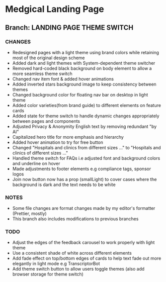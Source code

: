 # Medgical Landing Page

## Branch: LANDING PAGE THEME SWITCH

### CHANGES

- Redesigned pages with a light theme using brand colors while retaining most of the original design scheme
- Added dark and light themes with System-dependent theme switcher
- Removed hard-coded black background on body element to allow a more seamless theme switch
- Changed nav item font & added hover animations
- Added inverted stars background image to keep consistency between themes
- Changed background color for floating nav bar on desktop in light theme
- Added color varieties(from brand guide) to different elements on feature cards
- Added state for theme switch to handle dynamic changes appropriately between pages and components
- Adjusted Privacy & Anonymity English text by removing redundant "by AI"
- Capitalized hero title for more emphasis and hierarchy
- Added hover animation to try for free button
- Changed "Hospitals and clinics from different sizes ..." to "Hospitals and clinics of different sizes ..."
- Handled theme switch for FAQs i.e adjusted font and background colors and underline on hover
- Made adjustments to footer elements e.g compliance tags, sponsor logos
- Join now button now has a prop (smallLight) to cover cases where the background is dark and the text needs to be white

### NOTES

- Some file changes are format changes made by my editor's formatter (Prettier, mostly)
- This branch also includes modifications to previous branches

### TODO

- Adjust the edges of the feedback carousel to work properly with light theme
- Use a consistent shade of white across different elements
- Add fade effect on top/bottom edges of cards to help text fade out more elegantly in light mode e.g TranscriptorBot
- Add theme switch button to allow users toggle themes (also add browser storage for theme switch)

